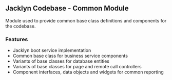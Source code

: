 ## Jacklyn Codebase - Common Module
Module used to provide common base class definitions and components for the codebase.

### Features
* Jacklyn boot service implementation
* Common base class for business service components
* Variants of base classes for database entities
* Variants of base classes for page and remote call controllers
* Component interfaces, data objects and widgets for common reporting 
